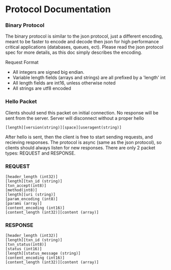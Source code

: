 # Protocol Documentation


### Binary Protocol

The binary protocol is similar to the json protocol, just a different encoding, meant to be faster to encode and decode then json for high performance critical applications (databases, queues, ect). Please read the json protocol spec for more details, as this doc simply describes the encoding.

Request Format

* All integers are signed big endian.
* Variable length fields (arrays and strings) are all prefixed by a 'length' int
* All length fields are int16, unless otherwise noted
* All strings are utf8 encoded

### Hello Packet

Clients should send this packet on initial connection.  No response will be sent from the server.  Server will disconnect without a proper hello

```
[length][version(string)][space][useragent(string)]
```

After hello is sent, then the client is free to start sending requests, and recieving responses.
The protocol is async (same as the json protocol), so clients should always listen for new responses.  There are only 2 packet types: REQUEST and RESPONSE.  

### REQUEST

```
[header_length (int32)]
[length][txn_id (string)]
[txn_accept(int8)]
[method(int8)]
[length][uri (string)]
[param_encoding (int8)]
[params (array)]
[content_encoding (int16)]
[content_length (int32)][content (array)]
```

### RESPONSE

```
[header_length (int32)]
[length][txn_id (string)]
[txn_status(int8)]
[status (int16)]
[length][status_message (string)]
[content_encoding (int16)]
[content_length (int32)][content (array)]
```
